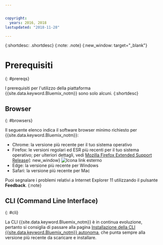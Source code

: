 ```yaml
---


copyright:
  years: 2016, 2018
lastupdated: "2018-11-28"

---
```


{:shortdesc: .shortdesc}
{:note: .note}
{:new_window: target="_blank"}

# Prerequisiti
{: #prereqs}

I prerequisiti per l'utilizzo della piattaforma {{site.data.keyword.Bluemix_notm}} sono solo alcuni.
{:shortdesc}

## Browser
{: #browsers}

Il seguente elenco indica il software browser minimo richiesto per {{site.data.keyword.Bluemix_notm}}:

 * Chrome: la versione più recente per il tuo sistema operativo
 * Firefox: le versioni regolari ed ESR più recenti per il tuo sistema operativo; per ulteriori dettagli, vedi [Mozilla Firefox
Extended Support Release](https://www.mozilla.org/firefox/organizations/){: new_window} ![Icona link esterno](../icons/launch-glyph.svg "Icona link esterno") 
 * Edge: la versione più recente per Windows
 * Safari: la versione più recente per Mac
 
Puoi segnalare i problemi relativi a Internet Explorer 11 utilizzando il pulsante **Feedback**.
{:note}

## CLI (Command Line Interface)
{: #cli}

La CLI {{site.data.keyword.Bluemix_notm}} è in continua evoluzione, pertanto si consiglia di passare alla pagina [Installazione della CLI {{site.data.keyword.Bluemix_notm}} autonoma](/docs/cli/reference/ibmcloud/download_cli.html), che punta sempre alla versione più recente da scaricare e installare.
